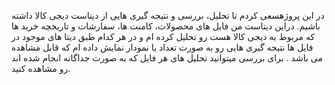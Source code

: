 در این پروژهسعی کردم تا تحلیل، بررسی و نتیجه گیری هایی از دیتاست دیجی کالا داشته باشیم.
دراین دیتاست من فایل های محصولات، کامنت ها، سفارشات و تاریخچه خرید ها که مربوط به دیجی کالا هست رو تحلیل کرده ام و در هر کدام طبق دیتا های موجود در فایل ها نتیجه گیری هایی رو به صورت تعداد یا نمودار نمایش داده ام که قابل مشاهده می باشد .
برای بررسی میتوانید تحلیل های هر فایل که به صورت جداگانه انجام شده اند رو مشاهده کنید.
